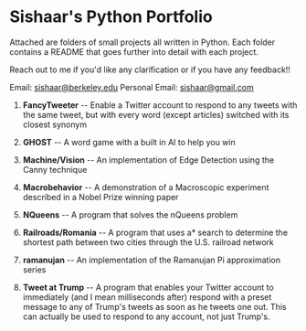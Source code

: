 # Sishaar's Python Portfolio

Attached are folders of small projects all written in Python. Each folder contains a README that goes further into detail with each project.

Reach out to me if you'd like any clarification or if you have any feedback!!

Email: sishaar@berkeley.edu
Personal Email: sishaar@gmail.com

1. **FancyTweeter** -- Enable a Twitter account to respond to any tweets with the same tweet, but with every word (except articles) switched with its closest synonym

2. **GHOST** -- A word game with a built in AI to help you win

3. **Machine/Vision** -- An implementation of Edge Detection using the Canny technique

4. **Macrobehavior** -- A demonstration of a Macroscopic experiment described in a Nobel Prize winning paper

4. **NQueens** -- A program that solves the nQueens problem

5. **Railroads/Romania** -- A program that uses a* search to determine the shortest path between two cities through the U.S. railroad network

6. **ramanujan** -- An implementation of the Ramanujan Pi approximation series

7. **Tweet at Trump** -- A program that enables your Twitter account to immediately (and I mean milliseconds after) respond with a preset message to any of Trump's tweets as soon as he tweets one out. This can actually be used to respond to any account, not just Trump's.
